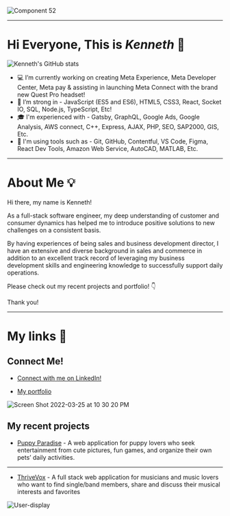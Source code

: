 ![Component 52](https://user-images.githubusercontent.com/88110300/162653964-8eb86ab8-0afc-452e-ba4a-b624cbb2fd89.png)


---

# Hi Everyone, This is *Kenneth* :satellite:

![Kenneth's GitHub stats](https://github-readme-stats.vercel.app/api?username=Kenneth-Y-Wang&show_icons=true&theme=github_dark&hide=stars,contribs)


- :computer: I’m currently working on creating Meta Experience, Meta Developer Center, Meta pay & assisting in launching Meta Connect with the brand new Quest Pro headset! 
- :muscle: I’m strong in - JavaScript (ES5 and ES6), HTML5, CSS3, React, Socket IO, SQL, Node.js, TypeScript, Etc!
- :mortar_board: I'm experienced with - Gatsby, GraphQL, Google Ads, Google Analysis, AWS connect, C++, Express, AJAX, PHP, SEO, SAP2000, GIS, Etc.
- :wrench: I'm using tools such as - Git, GitHub, Contentful, VS Code, Figma, React Dev Tools, Amazon Web Service, AutoCAD, MATLAB, Etc.

---


# About Me :bulb:

Hi there, my name is Kenneth! 

As a full-stack software engineer, my deep understanding of customer and consumer dynamics has helped me to introduce positive solutions to new challenges on a consistent basis. 

By having experiences of being sales and business development director, I have an extensive and diverse background in sales and commerce in addition to an excellent track record of leveraging my business development skills and engineering knowledge to successfully support daily operations.

Please check out my recent projects and portfolio! :point_down:  

Thank you!

--- 

# My links :link:

## Connect Me!

 - <a href="https://www.linkedin.com/in/kenneth-wang8/">Connect with me on LinkedIn!</a>


 - [My portfolio](https://www.kennethyw.com)
 
<!--  ![my portfolio](https://drive.google.com/uc?export=view&id=1oPNBCZPJ82j5Q2v6wsjNYR_ebqyGblvk) -->
<!--  https://user-images.githubusercontent.com/88110300/160226127-db29ea30-3216-4766-9e76-9af735074b92.mov
 -->
 ![Screen Shot 2022-03-25 at 10 30 20 PM](https://user-images.githubusercontent.com/88110300/160226216-fbead55b-c892-4294-8e3b-2c246c1fcd6f.png)





## My recent projects
- [Puppy Paradise](https://kenneth-y-wang.github.io/puppy-paradise) - A web application for puppy lovers who seek entertainment from cute pictures, fun games, and organize their own pets’ daily activities.

---

- [ThriveVox](https://thrive-vox.herokuapp.com) - A full stack web application for musicians and music lovers who want to find single/band members, share and discuss their musical interests and favorites

![User-display](https://media.giphy.com/media/6rpYmcP92XGc2ZtHQ1/giphy.gif)




